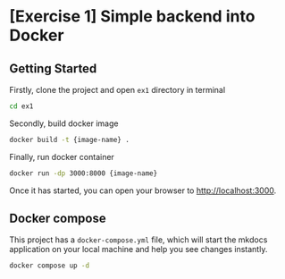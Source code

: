 # [Exercise 1] Simple backend into Docker

## Getting Started
Firstly, clone the project and open `ex1` directory in terminal
```bash
cd ex1
```
Secondly, build docker image

```bash
docker build -t {image-name} .
```
Finally, run docker container
```bash
docker run -dp 3000:8000 {image-name}
```

Once it has started, you can open your browser to [http://localhost:3000](http://localhost:3000).

## Docker compose

This project has a `docker-compose.yml` file, which will start the mkdocs application on your
local machine and help you see changes instantly.

```bash
docker compose up -d
```
